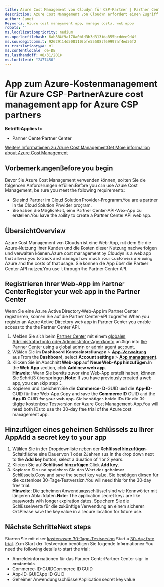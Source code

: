 ```yaml
---
title: Azure Cost Management von Cloudyn für CSP-Partner | Partner Center
description: Azure Cost Management von Cloudyn erfordert einen Zugriff über die Partner Center-API.
author: Janet
Keywords: Azure cost management app, manage costs, web apps
robots: ''
ms.localizationpriority: medium
ms.openlocfilehash: 6ab388f9a178a0bfd3b3d3133da855bcddee9d4f
ms.sourcegitcommit: 92629114d5081103bfe555081f69997af4ed56f2
ms.translationtype: MT
ms.contentlocale: de-DE
ms.lasthandoff: 08/31/2018
ms.locfileid: "2877450"
---
```

# <a name="azure-cost-management-app-for-azure-csp-partners"></a><span data-ttu-id="1b9db-103">App zum Azure-Kostenmanagement für Azure CSP-Partner</span><span class="sxs-lookup"><span data-stu-id="1b9db-103">Azure cost management app for Azure CSP partners</span></span>  

**<span data-ttu-id="1b9db-104">Betrifft:</span><span class="sxs-lookup"><span data-stu-id="1b9db-104">Applies to</span></span>**

-  <span data-ttu-id="1b9db-105">Partner Center</span><span class="sxs-lookup"><span data-stu-id="1b9db-105">Partner Center</span></span>

[<span data-ttu-id="1b9db-106">Weitere Informationen zu Azure Cost Management</span><span class="sxs-lookup"><span data-stu-id="1b9db-106">Get More information about Azure Cost Management</span></span>](https://go.microsoft.com/fwlink/p/?linkid=857893)

## <a name="before-you-begin"></a><span data-ttu-id="1b9db-107">Vorbemerkungen</span><span class="sxs-lookup"><span data-stu-id="1b9db-107">Before you begin</span></span>
<span data-ttu-id="1b9db-108">Bevor Sie Azure Cost Management verwenden können, sollten Sie die folgenden Anforderungen erfüllen:</span><span class="sxs-lookup"><span data-stu-id="1b9db-108">Before you can use Azure Cost Management, be sure you meet the following requirements:</span></span>

- <span data-ttu-id="1b9db-109">Sie sind Partner im Cloud Solution Provider-Programm.</span><span class="sxs-lookup"><span data-stu-id="1b9db-109">You are a partner in the Cloud Solution Provider program.</span></span>
- <span data-ttu-id="1b9db-110">Sie haben die Möglichkeit, eine Partner Center-API-Web-App zu erstellen.</span><span class="sxs-lookup"><span data-stu-id="1b9db-110">You have the ability to create a Partner Center API web app.</span></span>

## <a name="overview"></a><span data-ttu-id="1b9db-111">Übersicht</span><span class="sxs-lookup"><span data-stu-id="1b9db-111">Overview</span></span>

<span data-ttu-id="1b9db-112">Azure Cost Management von Cloudyn ist eine Web-App, mit dem Sie die Azure-Nutzung Ihrer Kunden und die Kosten dieser Nutzung nachverfolgen und verwalten können.</span><span class="sxs-lookup"><span data-stu-id="1b9db-112">Azure cost management by Cloudyn is a web app that allows you to track and manage how much your customers are using Azure and the costs of that usage.</span></span> <span data-ttu-id="1b9db-113">Sie können die App über die Partner Center-API nutzen.</span><span class="sxs-lookup"><span data-stu-id="1b9db-113">You use it through the Partner Center API.</span></span>

## <a name="register-your-web-app-in-the-partner-center"></a><span data-ttu-id="1b9db-114">Registrieren Ihrer Web-App im Partner Center</span><span class="sxs-lookup"><span data-stu-id="1b9db-114">Register your web app in the Partner Center</span></span>
<span data-ttu-id="1b9db-115">Wenn Sie eine Azure Active Directory-Web-App im Partner Center registrieren, können Sie auf die Partner Center-API zugreifen.</span><span class="sxs-lookup"><span data-stu-id="1b9db-115">When you register an Azure Active Directory web app in Partner Center you enable access to the the Partner Center API.</span></span> 
1.  <span data-ttu-id="1b9db-116">Melden Sie sich beim [Partner Center](https://partnercenter.microsoft.com/en-us/pcv/dashboard/overview) mit einem [globalen Administratorkonto oder Administrator-Agentkonto](create-user-accounts-and-set-permissions.md) an.</span><span class="sxs-lookup"><span data-stu-id="1b9db-116">Sign into [the Partner Center](https://partnercenter.microsoft.com/en-us/pcv/dashboard/overview) using a [global admin or admin agent account](create-user-accounts-and-set-permissions.md).</span></span>
2.  <span data-ttu-id="1b9db-117">Wählen Sie im **Dashboard** **Kontoeinstellungen** &gt; **[App-Verwaltung](https://partnercenter.microsoft.com/en-us/pcv/apiintegration/appmanagement)** aus.</span><span class="sxs-lookup"><span data-stu-id="1b9db-117">From the **Dashboard**, select **Account settings** &gt; **[App management](https://partnercenter.microsoft.com/en-us/pcv/apiintegration/appmanagement)**.</span></span>
3.  <span data-ttu-id="1b9db-118">Klicken Sie im Abschnitt **Web-app** auf **Neue Web-App hinzufügen**.</span><span class="sxs-lookup"><span data-stu-id="1b9db-118">In the **Web App** section, click **Add new web app**.</span></span>
<br> <span data-ttu-id="1b9db-119">**Hinweis:**: Wenn Sie bereits zuvor eine Web-App erstellt haben, können Sie Schritt3 überspringen.</span><span class="sxs-lookup"><span data-stu-id="1b9db-119">**Note**: If you have previously created a web app, you can skip step 3.</span></span>
4.  <span data-ttu-id="1b9db-120">Kopieren und speichern Sie die **Commerce-ID**-GUID und die **App-ID**-GUID für Ihre Web-App.</span><span class="sxs-lookup"><span data-stu-id="1b9db-120">Copy and save the **Commerce ID** GUID and the **App ID** GUID for your web app.</span></span> <span data-ttu-id="1b9db-121">Sie benötigen beide IDs für die 30-tägige kostenlose Testversion der Azure Cost Management-App.</span><span class="sxs-lookup"><span data-stu-id="1b9db-121">You will need both IDs to use the 30-day free trial of the Azure cost management app.</span></span>

## <a name="add-a-secret-key-to-your-app"></a><span data-ttu-id="1b9db-122">Hinzufügen eines geheimen Schlüssels zu Ihrer App</span><span class="sxs-lookup"><span data-stu-id="1b9db-122">Add a secret key to your app</span></span>
1.  <span data-ttu-id="1b9db-123">Wählen Sie in der Dropdownliste neben der **Schlüssel hinzufügen**-Schaltfläche eine Dauer von 1 oder 2Jahren aus.</span><span class="sxs-lookup"><span data-stu-id="1b9db-123">In the drop down next to the **Add key** button, select a duration of 1 or 2 years.</span></span>
2.  <span data-ttu-id="1b9db-124">Klicken Sie auf **Schlüssel hinzufügen**.</span><span class="sxs-lookup"><span data-stu-id="1b9db-124">Click **Add key**.</span></span> 
3.  <span data-ttu-id="1b9db-125">Kopieren Sie und speichern Sie den Wert des geheimen Schlüssels.</span><span class="sxs-lookup"><span data-stu-id="1b9db-125">Copy and save the secret key value.</span></span> <span data-ttu-id="1b9db-126">Sie benötigen diesen für die kostenlose 30-Tage-Testversion.</span><span class="sxs-lookup"><span data-stu-id="1b9db-126">You will need this for the 30-day free trial.</span></span>
<br><span data-ttu-id="1b9db-127">**Hinweis:**: Die geheimen Anwendungsschlüssel sind wie Kennwörter mit längeren Ablaufdaten.</span><span class="sxs-lookup"><span data-stu-id="1b9db-127">**Note**: The application secret keys are like passwords with longer expiration dates.</span></span> <span data-ttu-id="1b9db-128">Speichern Sie die Schlüsselwerte für die zukünftige Verwendung an einem sicheren Ort.</span><span class="sxs-lookup"><span data-stu-id="1b9db-128">Please save the key value in a secure location for future use.</span></span>

## <a name="next-steps"></a><span data-ttu-id="1b9db-129">Nächste Schritte</span><span class="sxs-lookup"><span data-stu-id="1b9db-129">Next steps</span></span>
<span data-ttu-id="1b9db-130">Starten Sie mit einer [kostenlosen 30-Tage-Testversion](https://go.microsoft.com/fwlink/?linkid=857895).</span><span class="sxs-lookup"><span data-stu-id="1b9db-130">Start a [30-day free trial](https://go.microsoft.com/fwlink/?linkid=857895).</span></span>
<span data-ttu-id="1b9db-131">Zum Start der Testversion benötigen Sie folgende Informationen:</span><span class="sxs-lookup"><span data-stu-id="1b9db-131">You need the following details to start the trial:</span></span>
- <span data-ttu-id="1b9db-132">Anmeldeinformationen für das Partner Center</span><span class="sxs-lookup"><span data-stu-id="1b9db-132">Partner Center sign in credentials</span></span>
- <span data-ttu-id="1b9db-133">Commerce-ID-GUID</span><span class="sxs-lookup"><span data-stu-id="1b9db-133">Commerce ID GUID</span></span>
- <span data-ttu-id="1b9db-134">App-ID-GUID</span><span class="sxs-lookup"><span data-stu-id="1b9db-134">App ID GUID</span></span>
- <span data-ttu-id="1b9db-135">Geheimer Anwendungsschlüssel</span><span class="sxs-lookup"><span data-stu-id="1b9db-135">Application secret key value</span></span>
